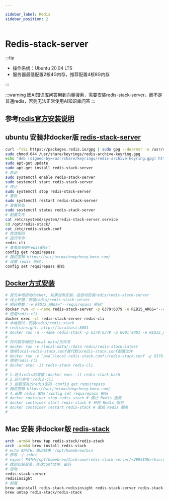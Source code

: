 ```yaml
---

sidebar_label: Redis
sidebar_position: 2
---
```


# Redis-stack-server

:::tip

- 操作系统：Ubuntu 20.04 LTS
- 服务器最低配置2核4G内存，推荐配置4核8G内存

:::

:::warning
因AI知识库问答用到向量搜索，需要安装redis-stack-server，而不是普通redis，否则无法正常使用AI知识库问答
:::

## 参考[redis官方安装说明](https://redis.io/docs/install/install-stack/docker/)

## ubuntu 安装非docker版 [redis-stack-server](https://redis.io/docs/install/install-stack/linux/)

```bash
curl -fsSL https://packages.redis.io/gpg | sudo gpg --dearmor -o /usr/share/keyrings/redis-archive-keyring.gpg
sudo chmod 644 /usr/share/keyrings/redis-archive-keyring.gpg
echo "deb [signed-by=/usr/share/keyrings/redis-archive-keyring.gpg] https://packages.redis.io/deb $(lsb_release -cs) main" | sudo tee /etc/apt/sources.list.d/redis.list
sudo apt-get update
sudo apt-get install redis-stack-server
# 启动
sudo systemctl enable redis-stack-server
sudo systemctl start redis-stack-server
# 停止
sudo systemctl stop redis-stack-server
# 重启
sudo systemctl restart redis-stack-server
# 查看状态
sudo systemctl status redis-stack-server
# 配置文件
cat /etc/systemd/system/redis-stack-server.service
cd /opt/redis-stack/
cat /etc/redis-stack.conf
# 修改密码
# 运行命令：
redis-cli
# 查看现有的redis密码：
config get requirepass
# 随机密码 https://suijimimashengcheng.bmcx.com/
# 设置 redis 密码：
config set requirepass 密码
```

## [Docker方式安装](https://redis.io/docs/latest/operate/oss_and_stack/install/install-stack/docker/)

```bash
# 首先本地启动docker, 如果没有安装，会自动安装redis/redis-stack-server
# 线上环境：安装redis/redis-stack-server
# 密码参数：-e REDIS_ARGS="--requirepass 密码"
docker run -d --name redis-stack-server -p 6379:6379 -e REDIS_ARGS="--requirepass 密码" redis/redis-stack-server:latest
# 使用redis-cli
docker exec -it redis-stack-server redis-cli
# 本地测试：安装redis/redis-stack
# redisinsight: http://localhost:8001
# docker run -d --name redis-stack -p 6379:6379 -p 8001:8001 -e REDIS_ARGS="--requirepass 密码" redis/redis-stack:latest
#
# 将内容存储到/local-data/文件夹
# docker run -v /local-data/:/data redis/redis-stack:latest
# 使用local-redis-stack.conf替代默认redis-stack.conf配置文件
# docker run -v `pwd`/local-redis-stack.conf:/redis-stack.conf -p 6379:6379 -p 8001:8001 redis/redis-stack-server:latest
# 使用redis-cli
# docker exec -it redis-stack redis-cli
#
# 1.进入redis的容器：docker exec -it redis-stack bash
# 2.运行命令：redis-cli
# 3.查看现有的redis密码：config get requirepass
# 随机密码 https://suijimimashengcheng.bmcx.com/
# 4.设置 redis 密码：config set requirepass 密码
# docker container stop redis-stack # 停止 Redis 服务
# docker container start redis-stack # 开启 Redis 服务
# docker container restart redis-stack # 重启 Redis 服务
#
```

## Mac 安装 非docker版 [redis-stack](https://redis.io/docs/install/install-stack/mac-os/)

```bash
arch -arm64 brew tap redis-stack/redis-stack
arch -arm64 brew install redis-stack
# echo $PATH，输出结果：/opt/homebrew/bin
# 修改 ~/.zshrc
# export PATH=/opt/homebrew/Caskroom/redis-stack-server/<VERSION>/bin:$PATH
# 找到安装目录，修改conf文件，密码
# 启动
redis-stack-server
redisinsight
# 卸载
brew uninstall redis-stack-redisinsight redis-stack-server redis-stack
brew untap redis-stack/redis-stack
```
